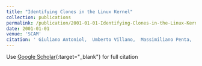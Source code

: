 ```yaml
---
title: "Identifying Clones in the Linux Kernel"
collection: publications
permalink: /publication/2001-01-01-Identifying-Clones-in-the-Linux-Kernel
date: 2001-01-01
venue: 'SCAM'
citation: ' Giuliano Antoniol,  Umberto Villano,  Massimiliano Penta,  Gerardo Casazza,  Ettore Merlo, &quot;Identifying Clones in the Linux Kernel.&quot; SCAM, 2001.'
---
```

Use [Google Scholar](https://scholar.google.com/scholar?q=Identifying+Clones+in+the+Linux+Kernel){:target="_blank"} for full citation